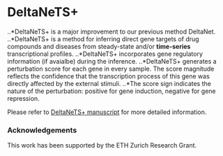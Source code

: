 

# DeltaNeTS+

..*DeltaNeTS+ is a major improvement to our previous method DeltaNet.
..*DeltaNeTS+ is a method for inferring direct gene targets of drug compounds and diseases from steady-state and/or __time-series__ transcriptional profiles. 
..*DeltaNeTS+ incorporates gene regulatory information (if avaialbe) during the inference. 
..*DeltaNeTS+ generates a perturbation score for each gene in every sample. The score magnitude reflects the confidence that the transcription process of this gene was directly affected by the external stimuli. 
..*The score sign indicates the nature of the perturbation: positive for gene induction, negative for gene repression.

Please refer to [DeltaNeTS+ manuscript](https://www.biorxiv.org/content/10.1101/788968v1) for more detailed information.

### Acknowledgements
This work has been supported by the ETH Zurich Research Grant.



